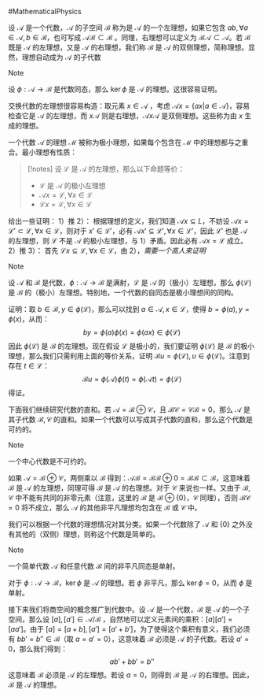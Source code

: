 #MathematicalPhysics 

设 $\mathcal{A}$ 是一个代数，$\mathcal{A}$ 的子空间 $\mathcal{B}$ 称为是 $\mathcal{A}$ 的一个左理想，如果它包含 $ab,\forall a \in \mathcal{A}, b \in \mathcal{B}$，也可写成 $\mathcal{AB} \subset \mathcal{B}$ 。同理，右理想可以定义为 $\mathcal{BA} \subset \mathcal{A}$。若 $\mathcal{B}$ 既是 $\mathcal{A}$ 的左理想，又是 $\mathcal{A}$ 的右理想，我们称 $\mathcal{B}$ 是 $\mathcal{A}$ 的双侧理想，简称理想。显然，理想自动成为 $\mathcal{A}$ 的子代数

>[!note]
>设 $\phi: \mathcal{A} \rightarrow \mathcal{B}$ 是代数同态，那么 $\ker \phi$ 是 $\mathcal{A}$ 的理想。这很容易证明。

交换代数的左理想很容易构造：取元素 $x \in \mathcal{A}$ ，考虑 $\mathcal{A}x = \{ ax | a \in  \mathcal{A}\}$，容易检查它是 $\mathcal{A}$ 的左理想，而 $x \mathcal{A}$ 则是右理想，$\mathcal{A}x \mathcal{A}$ 是双侧理想。这些称为由 $x$ 生成的理想。

一个代数 $\mathcal{A}$ 的理想 $\mathcal{M}$ 被称为极小理想，如果每个包含在 $\mathcal{M}$ 中的理想都与之重合。最小理想有性质：
>[!notes]
>设 $\mathcal{L}$ 是 $\mathcal{A}$ 的左理想，那么以下命题等价：
>- $\mathcal{L}$ 是 $\mathcal{A}$ 的极小左理想
>- $\mathcal{A}x = \mathcal{L},\forall x \in \mathcal{L}$
>- $\mathcal{L}x = \mathcal{L},\forall x \in \mathcal{L}$

给出一些证明：
1）推 2）：
根据理想的定义，我们知道 $\mathcal{A}x \subseteq L$，不妨设 $\mathcal{A}x = \mathcal{L}' \subset \mathcal{L},\forall x \in \mathcal{L}$，则对于 $x' \in \mathcal{L}'$，必有 $\mathcal{A}x' \subseteq \mathcal{L}',\forall x \in  \mathcal{L}'$，因此 $\mathcal{L}'$ 也是 $\mathcal{A}$ 的左理想，则 $\mathcal{L}$ 不是 $\mathcal{A}$ 的极小左理想，与 1）矛盾。因此必有 $\mathcal{A}x = \mathcal{L}$ 成立。
2）推 3）：
首先 $\mathcal{L}x \subseteq \mathcal{L}, \forall x \in \mathcal{L}$，由 2），*需要一个高人来证明*

>[!note]
>设 $\mathcal{A}$ 和 $\mathcal{B}$ 是代数，$\phi: \mathcal{A} \rightarrow \mathcal{B}$ 是满射，$\mathcal{L}$ 是 $\mathcal{A}$ 的（极小）左理想，那么 $\phi(\mathcal{L})$ 是 $\mathcal{B}$ 的（极小）左理想。特别地，一个代数的自同态是极小理想间的同构。

证明：取 $b \in \mathcal{B}, y \in \phi(\mathcal{L})$，那么可以找到 $a \in \mathcal{A}, x \in \mathcal{L}$，使得 $b = \phi (a), y = \phi(x)$，从而：
$$
by = \phi(a) \phi(x) = \phi(ax )  \in \phi(\mathcal{L})
$$
因此 $\phi(\mathcal{L})$ 是 $\mathcal{B}$ 的左理想。现在假设 $\mathcal{L}$ 是极小的，我们要证明 $\phi(\mathcal{L})$ 是 $\mathcal{B}$ 的极小理想，那么我们只需利用上面的等价关系，证明 $\mathcal{B}u = \phi (\mathcal{L}) , u \in  \phi(\mathcal{L})$。注意到存在 $t \in \mathcal{L}$：
$$
\mathcal{B} u = \phi(\mathcal{A}) \phi(t) = \phi(\mathcal{A} t ) = \phi(\mathcal{L})
$$
得证。

下面我们继续研究代数的直和。若 $\mathcal{A} = \mathcal{B} \oplus \mathcal{C}$，且 $\mathcal{BC} = \mathcal{CB} = 0$，那么 $\mathcal{A}$ 是其子代数 $\mathcal{B},\mathcal{C}$ 的直和。如果一个代数可以写成其子代数的直和，那么这个代数是可约的。

>[!note]
>一个中心代数是不可约的。

如果 $\mathcal{A} = \mathcal{B} \oplus \mathcal{C}$，两侧乘以 $\mathcal{B}$ 得到：$\mathcal{AB} = \mathcal{BB} \oplus  0 = \mathcal{BB} \subset \mathcal{B}$，这意味着 $\mathcal{B}$ 是 $\mathcal{A}$ 的左理想，同理可得 $\mathcal{B}$ 是 $\mathcal{A}$ 的右理想。对于 $\mathcal{C}$ 来说也一样。又由于 $\mathcal{B,C}$ 中不能有共同的非零元素（注意，这里的 $\mathcal{B}$ 是 $\mathcal{B} \oplus \{0\}$，$\mathcal{C}$ 同理），否则 $\mathcal{BC} = 0$ 将不成立，那么 $\mathcal{A}$ 的其他非平凡理想均包含在 $\mathcal{B}$ 或 $\mathcal{C}$ 中。


我们可以根据一个代数的理想情况对其分类。如果一个代数除了 $\mathcal{A}$ 和 $\{0\}$ 之外没有其他的（双侧）理想，则称这个代数是简单的。
>[!note]
>一个简单代数 $\mathcal{A}$ 和任意代数 $\mathcal{B}$ 间的非平凡同态是单射。

对于 $\phi : \mathcal{A} \rightarrow \mathcal{B}$，$\ker \phi$ 是 $\mathcal{A}$ 的理想。若 $\phi$ 非平凡，那么 $\ker \phi = 0$，从而 $\phi$ 是单射。

接下来我们将商空间的概念推广到代数中。设 $\mathcal{A}$ 是一个代数，$\mathcal{B}$ 是 $\mathcal{A}$ 的一个子空间，那么设 $[a],[a'] \in \mathcal{A/B}$ ，自然地可以定义元素间的乘积：$[a][a'] = [aa']$。由于 $[a] = [a + b], [a'] = [a' + b']$，为了使得这个乘积有意义，我们必须有 $bb'  = b '' \in  \mathcal{B}$（取 $a = a' = 0$），这意味着 $\mathcal{B}$ 必须是 $\mathcal{A}$ 的子代数。若设 $a' = 0$，那么我们得到：
$$
ab' + bb' = b '' 
$$
这意味着 $\mathcal{B}$ 必须是 $\mathcal{A}$ 的左理想。若设 $a = 0$，则得到 $\mathcal{B}$ 是 $\mathcal{A}$ 的右理想。因此，$\mathcal{B}$ 是 $\mathcal{A}$ 的理想。






